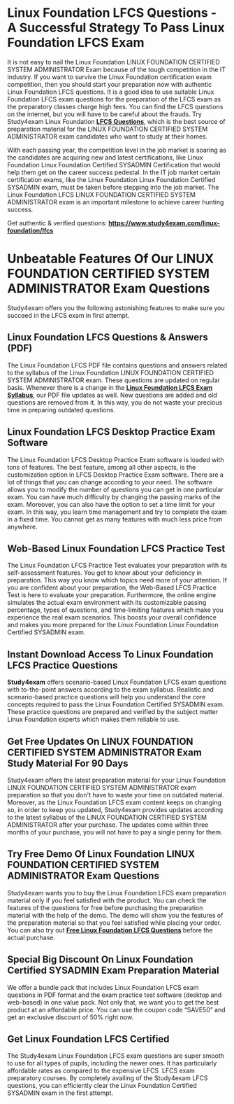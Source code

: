 <h1><strong>Linux Foundation LFCS Questions - A Successful Strategy To Pass Linux Foundation LFCS Exam</strong></h1>

<p>It is not easy to nail the Linux Foundation LINUX FOUNDATION CERTIFIED SYSTEM ADMINISTRATOR Exam because of the tough competition in the IT industry. If you want to survive the Linux Foundation certification exam competition, then you should start your preparation now with authentic Linux Foundation LFCS questions. It is a good idea to use suitable Linux Foundation LFCS exam questions for the preparation of the LFCS exam as the preparatory classes charge high fees. You can find the LFCS questions on the internet, but you will have to be careful about the frauds. Try Study4exam Linux Foundation <a href="https://www.study4exam.com/linux-foundation/info/lfcs"><strong>LFCS Questions</strong></a>, which is the best source of preparation material for the LINUX FOUNDATION CERTIFIED SYSTEM ADMINISTRATOR exam candidates who want to study at their homes.</p>

<p>With each passing year, the competition level in the job market is soaring as the candidates are acquiring new and latest certifications, like Linux Foundation Linux Foundation Certified SYSADMIN Certification that would help them get on the career success pedestal. In the IT job market certain certification exams, like the Linux Foundation Linux Foundation Certified SYSADMIN exam, must be taken before stepping into the job market. The Linux Foundation LFCS LINUX FOUNDATION CERTIFIED SYSTEM ADMINISTRATOR exam is an important milestone to achieve career hunting success.</p>

<p>Get authentic & verified questions: <strong><a href="http://https://www.study4exam.com/linux-foundation/lfcs">https://www.study4exam.com/linux-foundation/lfcs</a></strong></p>

<h1><strong>Unbeatable Features Of Our LINUX FOUNDATION CERTIFIED SYSTEM ADMINISTRATOR Exam Questions</strong></h1>

<p>Study4exam offers you the following astonishing features to make sure you succeed in the LFCS exam in first attempt.</p>

<h2><strong>Linux Foundation LFCS Questions & Answers (PDF)</strong></h2>

<p>The Linux Foundation LFCS PDF file contains questions and answers related to the syllabus of the Linux Foundation LINUX FOUNDATION CERTIFIED SYSTEM ADMINISTRATOR exam. These questions are updated on regular basis. Whenever there is a change in the <a href="https://www.study4exam.com/linux-foundation/syllabus/lfcs"><strong>Linux Foundation LFCS Exam Syllabus</strong></a>, our PDF file updates as well. New questions are added and old questions are removed from it. In this way, you do not waste your precious time in preparing outdated questions.</p>

<h2><strong>Linux Foundation LFCS Desktop Practice Exam Software</strong></h2>

<p>The Linux Foundation LFCS Desktop Practice Exam software is loaded with tons of features. The best feature, among all other aspects, is the customization option in LFCS Desktop Practice Exam software. There are a lot of things that you can change according to your need. The software allows you to modify the number of questions you can get in one particular exam. You can have much difficulty by changing the passing marks of the exam. Moreover, you can also have the option to set a time limit for your exam. In this way, you learn time management and try to complete the exam in a fixed time. You cannot get as many features with much less price from anywhere.</p>

<h2><strong>Web-Based Linux Foundation LFCS Practice Test</strong></h2>

<p>The Linux Foundation LFCS Practice Test evaluates your preparation with its self-assessment features. You get to know about your deficiency in preparation. This way you know which topics need more of your attention. If you are confident about your preparation, the Web-Based LFCS Practice Test is here to evaluate your preparation. Furthermore, the online engine simulates the actual exam environment with its customizable passing percentage, types of questions, and time-limiting features which make you experience the real exam scenarios. This boosts your overall confidence and makes you more prepared for the Linux Foundation Linux Foundation Certified SYSADMIN exam.</p>

<h2><strong>Instant Download Access To Linux Foundation LFCS Practice Questions</strong></h2>

<p><strong>Study4exam</strong> offers scenario-based Linux Foundation LFCS exam questions with to-the-point answers according to the exam syllabus. Realistic and scenario-based practice questions will help you understand the core concepts required to pass the Linux Foundation Certified SYSADMIN exam. These practice questions are prepared and verified by the subject matter Linux Foundation experts which makes them reliable to use.</p>


<h2><strong>Get Free Updates On LINUX FOUNDATION CERTIFIED SYSTEM ADMINISTRATOR Exam Study Material For 90 Days</strong></h2>

<p>Study4exam offers the latest preparation material for your Linux Foundation LINUX FOUNDATION CERTIFIED SYSTEM ADMINISTRATOR exam preparation so that you don't have to waste your time on outdated material. Moreover, as the Linux Foundation LFCS exam content keeps on changing so, in order to keep you updated, Study4exam provides updates according to the latest syllabus of the LINUX FOUNDATION CERTIFIED SYSTEM ADMINISTRATOR after your purchase. The updates come within three months of your purchase, you will not have to pay a single penny for them.</p>

<h2><strong>Try Free Demo Of Linux Foundation LINUX FOUNDATION CERTIFIED SYSTEM ADMINISTRATOR Exam Questions</strong></h2>

<p>Study4exam wants you to buy the Linux Foundation LFCS exam preparation material only if you feel satisfied with the product. You can check the features of the questions for free before purchasing the preparation material with the help of the demo. The demo will show you the features of the preparation material so that you feel satisfied while placing your order. You can also try out <a href="https://www.study4exam.com/linux-foundation/free-lfcs-questions"><strong>Free Linux Foundation LFCS Questions</strong></a> before the actual purchase.</p>

<h2><strong>Special Big Discount On Linux Foundation Certified SYSADMIN Exam Preparation Material</strong></h2>

<p>We offer a bundle pack that includes Linux Foundation LFCS exam questions in PDF format and the exam practice test software (desktop and web-based) in one value pack. Not only that, we want you to get the best product at an affordable price. You can use the coupon code “SAVE50” and get an exclusive discount of 50% right now.</p>

<h2><strong>Get Linux Foundation LFCS Certified</strong></h2>

<p>The Study4exam Linux Foundation LFCS exam questions are super smooth to use for all types of pupils, including the newer ones. It has particularly affordable rates as compared to the expensive LFCS  LFCS exam preparatory courses. By completely availing of the Study4exam LFCS questions, you can efficiently clear the Linux Foundation Certified SYSADMIN exam in the first attempt.<br />
 </p>
